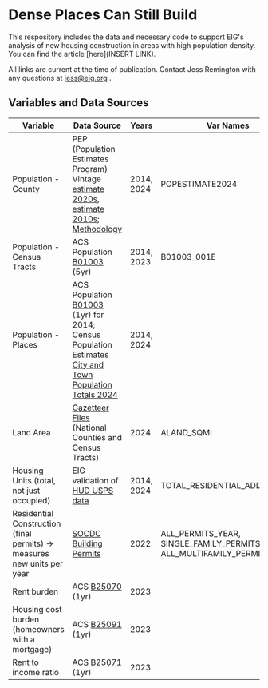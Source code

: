 # Dense Places Can Still Build
This respository includes the data and necessary code to support EIG's analysis of new housing construction in areas with high population density. You can find the article [here](INSERT LINK).

All links are current at the time of publication. Contact Jess Remington with any questions at jess@eig.org .

## Variables and Data Sources

| **Variable** | **Data Source** | **Years** | **Var Names** |
|--------------|------------------|-----------|----------------|
| Population - County | PEP (Population Estimates Program) Vintage [estimate 2020s](https://www.census.gov/data/tables/time-series/demo/popest/2020s-counties-total.html), [estimate 2010s](https://www.census.gov/data/tables/time-series/demo/popest/2010s-counties-total.html); [Methodology](https://www2.census.gov/programs-surveys/popest/technical-documentation/methodology/2020-2024/methods-statement-v2024.pdf) | 2014, 2024 | POPESTIMATE2024 |
| Population - Census Tracts | ACS Population [B01003](https://data.census.gov/table/ACSDT1Y2023.B01003?q=B01003) (5yr) | 2014, 2023 | B01003_001E |
| Population - Places | ACS Population [B01003](https://data.census.gov/table/ACSDT1Y2023.B01003?q=B01003) (1yr) for 2014; Census Population Estimates [City and Town Population Totals 2024](https://www.census.gov/programs-surveys/popest/data/tables.html) | 2014, 2024 | |
| Land Area | [Gazetteer Files](https://www.census.gov/geographies/reference-files/time-series/geo/gazetteer-files.html) (National Counties and Census Tracts) | 2024 | ALAND_SQMI |
| Housing Units (total, not just occupied) | EIG validation of [HUD USPS data](https://www.huduser.gov/apps/public/usps/home) | 2014, 2024 | TOTAL_RESIDENTIAL_ADDRESSES |
| Residential Construction (final permits) → measures new units per year | [SOCDC Building Permits](https://hudgis-hud.opendata.arcgis.com/datasets/HUD::residential-construction-permits-by-county/about) | 2022 | ALL_PERMITS_YEAR, SINGLE_FAMILY_PERMITS_YEAR, ALL_MULTIFAMILY_PERMITS_YEAR |
| Rent burden | ACS [B25070](https://data.census.gov/table/ACSDT1Y2023.B25070?q=B25070:+Gross+Rent+as+a+Percentage+of+Household+Income+in+the+Past+12+Months) (1yr) | 2023 | |
| Housing cost burden (homeowners with a mortgage) | ACS [B25091](https://data.census.gov/table?q=B25091) (1yr) | 2023 | |
| Rent to income ratio | ACS [B25071](https://data.census.gov/table/ACSDT1Y2023.B25071?q=B25071) (1yr) | 2023 | |
